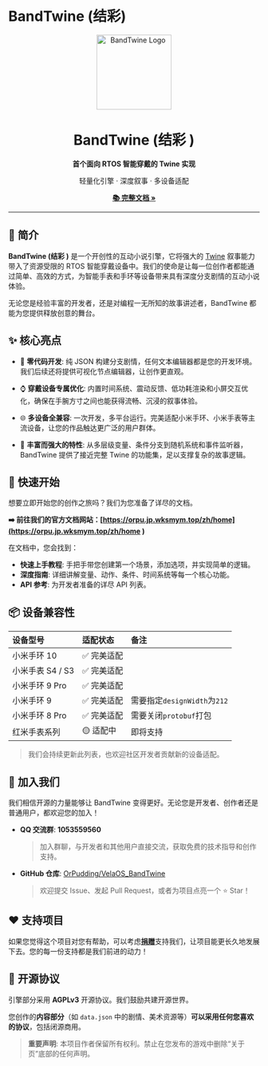 # BandTwine (结彩)

<div align="center">
  <img src="https://raw.githubusercontent.com/OrPudding/VelaOS_BandTwine/main/src/common/icon.png" alt="BandTwine Logo" width="150"/>
  <h1 align="center">BandTwine (结彩 )</h1>
  <p align="center">
    <strong>首个面向 RTOS 智能穿戴的 Twine 实现</strong>
  </p>
        <p>轻量化引擎 · 深度叙事 · 多设备适配</p>
  <p align="center">
    <a href="https://orpu.jp.wksmym.top/zh/home"><strong>📚 完整文档 »</strong></a>
  </p>
</div>

---

## 📖 简介

**BandTwine (结彩 )** 是一个开创性的互动小说引擎，它将强大的 [Twine](https://twinery.org/ ) 叙事能力带入了资源受限的 RTOS 智能穿戴设备中。我们的使命是让每一位创作者都能通过简单、高效的方式，为智能手表和手环等设备带来具有深度分支剧情的互动小说体验。

无论您是经验丰富的开发者，还是对编程一无所知的故事讲述者，BandTwine 都能为您提供释放创意的舞台。

## ✨ 核心亮点

*   🚀 **零代码开发**: 纯 JSON 构建分支剧情，任何文本编辑器都是您的开发环境。我们后续还将提供可视化节点编辑器，让创作更直观。

*   ⌚️ **穿戴设备专属优化**: 内置时间系统、震动反馈、低功耗渲染和小屏交互优化，确保在手腕方寸之间也能获得流畅、沉浸的叙事体验。

*   🌐 **多设备全兼容**: 一次开发，多平台运行。完美适配小米手环、小米手表等主流设备，让您的作品触达更广泛的用户群体。

*   🔧 **丰富而强大的特性**: 从多层级变量、条件分支到随机系统和事件监听器，BandTwine 提供了接近完整 Twine 的功能集，足以支撑复杂的故事逻辑。

## 🚀 快速开始

想要立即开始您的创作之旅吗？我们为您准备了详尽的文档。

**➡️ 前往我们的官方文档网站：[https://orpu.jp.wksmym.top/zh/home](https://orpu.jp.wksmym.top/zh/home )**

在文档中，您会找到：
*   **快速上手教程**: 手把手带您创建第一个场景，添加选项，并实现简单的逻辑。
*   **深度指南**: 详细讲解变量、动作、条件、时间系统等每一个核心功能。
*   **API 参考**: 为开发者准备的详尽 API 列表。

## 📦 设备兼容性

| 设备型号 | 适配状态 | 备注 |
| :--- | :--- | :--- |
| 小米手环 10 | ✅ 完美适配 | |
| 小米手表 S4 / S3 | ✅ 完美适配 | |
| 小米手环 9 Pro | ✅ 完美适配 | |
| 小米手环 9 | ✅ 完美适配 | 需要指定`designWidth`为`212` |
| 小米手环 8 Pro | ✅ 完美适配 | 需要关闭`protobuf`打包 |
| 红米手表系列 | 🟡 适配中 | 即将支持 |

> 我们会持续更新此列表，也欢迎社区开发者贡献新的设备适配。

## 🤝 加入我们

我们相信开源的力量能够让 BandTwine 变得更好。无论您是开发者、创作者还是普通用户，都欢迎您的加入！

*   **QQ 交流群**: **1053559560**
    > 加入群聊，与开发者和其他用户直接交流，获取免费的技术指导和创作支持。

*   **GitHub 仓库**: [OrPudding/VelaOS_BandTwine](https://github.com/OrPudding/VelaOS_BandTwine )
    > 欢迎提交 Issue、发起 Pull Request，或者为项目点亮一个 ⭐ Star！

## ❤️ 支持项目

如果您觉得这个项目对您有帮助，可以考虑[**捐赠**](https://orpu.jp.wksmym.top/zh/about/donation )支持我们，让项目能更长久地发展下去。您的每一份支持都是我们前进的动力！

## 📜 开源协议

引擎部分采用 **AGPLv3** 开源协议。我们鼓励共建开源世界。

您创作的**内容部分**（如 `data.json` 中的剧情、美术资源等）**可以采用任何您喜欢的协议**，包括闭源商用。

> **重要声明**: 本项目作者保留所有权利。禁止在您发布的游戏中删除“关于页”底部的任何声明。
